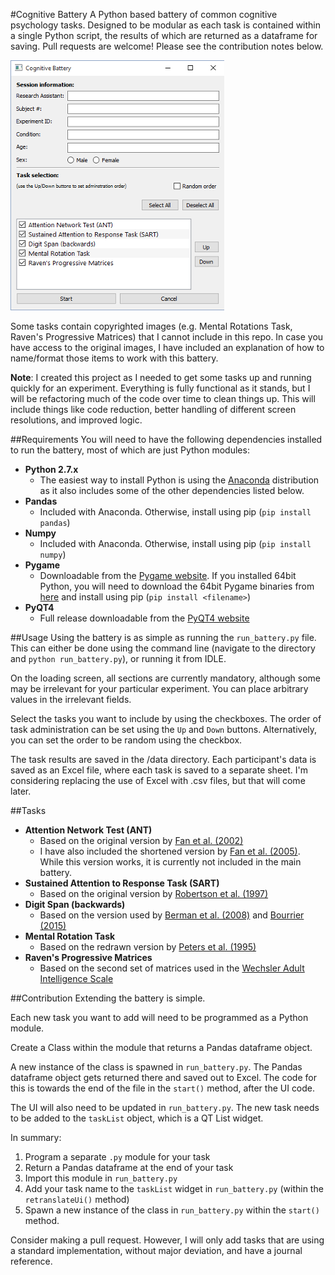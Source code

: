 #Cognitive Battery
A Python based battery of common cognitive psychology tasks. Designed to be modular as each task is contained within a single Python script, the results of which are returned as a dataframe for saving. Pull requests are welcome! Please see the contribution notes below.

![Battery loading screen](/images/load_screen.png)

Some tasks contain copyrighted images (e.g. Mental Rotations Task, Raven's Progressive Matrices) that I cannot include in this repo. In case you have access to the original images, I have included an explanation of how to name/format those items to work with this battery.

**Note**: I created this project as I needed to get some tasks up and running quickly for an experiment. Everything is fully functional as it stands, but I will be refactoring much of the code over time to clean things up. This will include things like code reduction, better handling of different screen resolutions, and improved logic.

##Requirements
You will need to have the following dependencies installed to run the battery, most of which are just Python modules:

* **Python 2.7.x**
  - The easiest way to install Python is using the [Anaconda](https://www.continuum.io/downloads) distribution as it also includes some of the other dependencies listed below.
* **Pandas**
  - Included with Anaconda. Otherwise, install using pip (`pip install pandas`)
* **Numpy**
  - Included with Anaconda. Otherwise, install using pip (`pip install numpy`)
* **Pygame**
  - Downloadable from the [Pygame website](http://www.pygame.org/download.shtml). If you installed 64bit Python, you will need to download the 64bit Pygame binaries from [here](http://www.lfd.uci.edu/~gohlke/pythonlibs/#pygame) and install using pip (`pip install <filename>`)
* **PyQT4**
  - Full release downloadable from the [PyQT4 website](https://www.riverbankcomputing.com/software/pyqt/download)

##Usage
Using the battery is as simple as running the `run_battery.py` file. This can either be done using the command line (navigate to the directory and `python run_battery.py`), or running it from IDLE.

On the loading screen, all sections are currently mandatory, although some may be irrelevant for your particular experiment. You can place arbitrary values in the irrelevant fields.

Select the tasks you want to include by using the checkboxes. The order of task administration can be set using the `Up` and `Down` buttons. Alternatively, you can set the order to be random using the checkbox.

The task results are saved in the /data directory. Each participant's data is saved as an Excel file, where each task is saved to a separate sheet. I'm considering replacing the use of Excel with .csv files, but that will come later.

##Tasks
* **Attention Network Test (ANT)**
  - Based on the original version by [Fan et al. (2002)](http://www.mitpressjournals.org/doi/abs/10.1162/089892902317361886#.VlEwI9irSHs)
  - I have also included the shortened version by [Fan et al. (2005)](http://www.sciencedirect.com/science/article/pii/S1053811905000984). While this version works, it is currently not included in the main battery.
* **Sustained Attention to Response Task (SART)**
  - Based on the original version by [Robertson et al. (1997)](http://www.sciencedirect.com/science/article/pii/S0028393297000158)
* **Digit Span (backwards)**
  - Based on the version used by [Berman et al. (2008)](http://pss.sagepub.com/content/19/12/1207) and [Bourrier (2015)](https://open.library.ubc.ca/cIRcle/collections/ubctheses/24/items/1.0166677)
* **Mental Rotation Task**
  - Based on the redrawn version by [Peters et al. (1995)](http://www.ncbi.nlm.nih.gov/pubmed/7546667)
* **Raven's Progressive Matrices**
  - Based on the second set of matrices used in the [Wechsler Adult Intelligence Scale](https://en.wikipedia.org/wiki/Wechsler_Adult_Intelligence_Scale#WAIS-IV)

##Contribution
Extending the battery is simple.

Each new task you want to add will need to be programmed as a Python module.

Create a Class within the module that returns a Pandas dataframe object.

A new instance of the class is spawned in `run_battery.py`. The Pandas dataframe object gets returned there and saved out to Excel. The code for this is towards the end of the file in the `start()` method, after the UI code.

The UI will also need to be updated in `run_battery.py`. The new task needs to be added to the `taskList` object, which is a QT List widget.

In summary:

1. Program a separate `.py` module for your task
2. Return a Pandas dataframe at the end of your task
3. Import this module in `run_battery.py`
4. Add your task name to the `taskList` widget in `run_battery.py` (within the `retranslateUi()` method)
5. Spawn a new instance of the class in `run_battery.py` within the `start()` method.

Consider making a pull request. However, I will only add tasks that are using a standard implementation, without major deviation, and have a journal reference.
